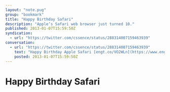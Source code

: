 ```yaml
---
layout: "note.pug"
group: "bookmark"
title: "Happy Birthday Safari"
description: "Apple’s Safari web browser just turned 10."
published: 2013-01-07T15:59:50Z
syndication:
  - url: "https://twitter.com/cssence/status/288314007159463939"
conversation:
  - url: "https://twitter.com/cssence/status/288314007159463939"
    text: "Happy Birthday Apple Safari [engt.co/VO2WLn](https://www.engadget.com/2013/01/07/apple-safari-marks-its-10th-birthday-as-part-of-a-much-wider-web/) via [@engadget](https://twitter.com/engadget)"
    posted: 2013-01-07T15:59:50Z
---
```


# Happy Birthday Safari
